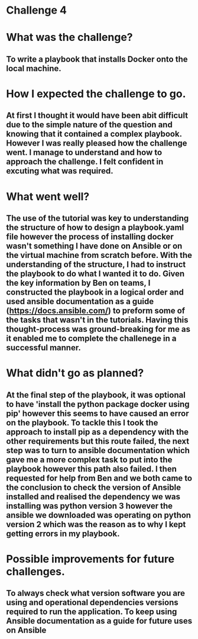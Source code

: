 # Challenge 4

# What was the challenge?
## To write a playbook that installs Docker onto the local machine.

# How I expected the challenge to go.
## At first I thought it would have been abit difficult due to the simple nature of the question and knowing that it contained a complex playbook. However I was really pleased how the challenge went. I manage to understand and how to approach the challenge. I felt confident in excuting what was required.

# What went well?
## The use of the tutorial was key to understanding the structure of how to design a playbook.yaml file however the process of installing docker wasn't something I have done on Ansible or on the virtual machine from scratch before. With the understanding of the structure, I had to instruct the playbook to do what I wanted it to do. Given the key information by Ben on teams, I constructed the playbook in a logical order and used ansible documentation as a guide (https://docs.ansible.com/) to preform some of the tasks that wasn't in the tutorials. Having this thought-process was ground-breaking for me as it enabled me to complete the challenege in a successful manner. 

# What didn't go as planned?
## At the final step of the playbook, it was optional to have 'install the python package docker using pip' however this seems to have caused an error on the playbook. To tackle this I took the approach to install pip as a dependency with the other requirements but this route failed, the next step was to turn to ansible documentation which gave me a more complex task to put into the playbook however this path also failed. I then requested for help from Ben and we both came to the conclusion to check the version of Ansible installed and realised the dependency we was installing was python version 3 however the ansible we downloaded was operating on python version 2 which was the reason as to why I kept getting errors in my playbook.

# Possible improvements for future challenges.
## To always check what version software you are using and operational dependencies versions required to run the application. To keep using Ansible documentation as a guide for future uses on Ansible  
